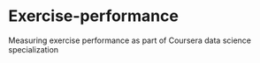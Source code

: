 # Exercise-performance
Measuring exercise performance as part of Coursera data science specialization
